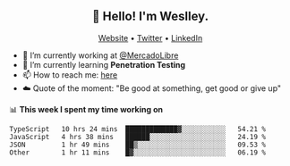 <h2 align="center">👋 Hello! I'm Weslley.</h2>
<p align="center">
  <a href="http://weslleyneri.com.br">Website</a> •
  <a href="https://twitter.com/Weslley_Neri">Twitter</a> •
  <a href="https://www.linkedin.com/in/weslley-neri-3658908b">LinkedIn</a>
</p>


- 🔭 I’m currently working at [@MercadoLibre](https://github.com/mercadolibre)
- 🌱 I’m currently learning **Penetration Testing**
- 📫 How to reach me: [here](mailto:weslley39@gmail.com)
- ☁️ Quote of the moment: "Be good at something, get good or give up"

📊 **This week I spent my time working on**
<!--START_SECTION:waka-->

```text
TypeScript   10 hrs 24 mins  █████████████▓░░░░░░░░░░░   54.21 %
JavaScript   4 hrs 38 mins   ██████░░░░░░░░░░░░░░░░░░░   24.19 %
JSON         1 hr 49 mins    ██▒░░░░░░░░░░░░░░░░░░░░░░   09.53 %
Other        1 hr 11 mins    █▓░░░░░░░░░░░░░░░░░░░░░░░   06.19 %
```

<!--END_SECTION:waka-->

<!-- Inspired by https://github.com/gruselhaus/gruselhaus -->